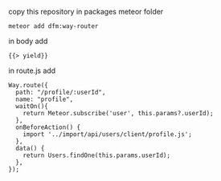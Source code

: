 copy this repository in packages meteor folder

`meteor add dfm:way-router`

in body add 

`{{> yield}}`

in route.js add

```
Way.route({
  path: "/profile/:userId",
  name: "profile",
  waitOn(){
    return Meteor.subscribe('user', this.params?.userId);
  },
  onBeforeAction() {
    import '../import/api/users/client/profile.js';
  },
  data() {
    return Users.findOne(this.params.userId);
  },
});
```